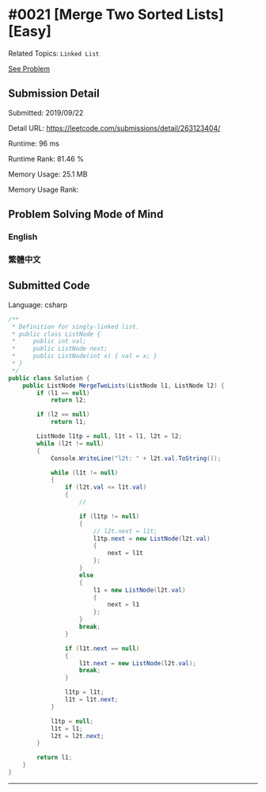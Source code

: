 # #0021 [Merge Two Sorted Lists] [Easy]

Related Topics: `Linked List`

[See Problem](https://leetcode.com/problems/merge-two-sorted-lists/)

## Submission Detail

Submitted: 2019/09/22

Detail URL: https://leetcode.com/submissions/detail/263123404/

Runtime: 96 ms

Runtime Rank: 81.46 %

Memory Usage: 25.1 MB

Memory Usage Rank:

## Problem Solving Mode of Mind

### English

### 繁體中文

## Submitted Code

Language: csharp

```csharp
/**
 * Definition for singly-linked list.
 * public class ListNode {
 *     public int val;
 *     public ListNode next;
 *     public ListNode(int x) { val = x; }
 * }
 */
public class Solution {
    public ListNode MergeTwoLists(ListNode l1, ListNode l2) {
        if (l1 == null)
            return l2;

        if (l2 == null)
            return l1;

        ListNode l1tp = null, l1t = l1, l2t = l2;
        while (l2t != null)
        {
            Console.WriteLine("l2t: " + l2t.val.ToString());

            while (l1t != null)
            {
                if (l2t.val <= l1t.val)
                {
                    //

                    if (l1tp != null)
                    {
                        // l2t.next = l1t;
                        l1tp.next = new ListNode(l2t.val)
                        {
                            next = l1t
                        };
                    }
                    else
                    {
                        l1 = new ListNode(l2t.val)
                        {
                            next = l1
                        };
                    }
                    break;
                }

                if (l1t.next == null)
                {
                    l1t.next = new ListNode(l2t.val);
                    break;
                }

                l1tp = l1t;
                l1t = l1t.next;
            }

            l1tp = null;
            l1t = l1;
            l2t = l2t.next;
        }

        return l1;
    }
}
```

---

